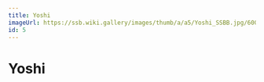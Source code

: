 ```yaml
---
title: Yoshi
imageUrl: https://ssb.wiki.gallery/images/thumb/a/a5/Yoshi_SSBB.jpg/600px-Yoshi_SSBB.jpg
id: 5
---
```


# Yoshi
  
